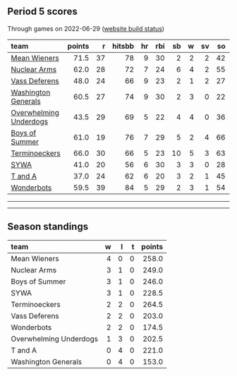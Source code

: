 

## Period 5 scores

Through games on 2022-06-29 ([website build status](https://github.com/brian-bot/pl-site/actions))


|team                                              | points|  r| hitsbb| hr| rbi| sb|  w| sv| so|   era|  whip|
|:-------------------------------------------------|------:|--:|------:|--:|---:|--:|--:|--:|--:|-----:|-----:|
|[Mean Wieners](./meanwieners)                     |   71.5| 37|     78|  9|  30|  2|  2|  2| 42| 2.438| 1.000|
|[Nuclear Arms](./nucleararms)                     |   62.0| 28|     72|  7|  24|  6|  4|  2| 55| 4.893| 1.188|
|[Vass Deferens](./vassdeferens)                   |   48.0| 24|     66|  9|  23|  2|  1|  2| 27| 2.406| 1.069|
|[Washington Generals](./washingtongenerals)       |   60.5| 27|     74|  9|  30|  2|  3|  0| 22| 1.820| 1.011|
|[Overwhelming Underdogs](./overwhelmingunderdogs) |   43.5| 29|     69|  5|  22|  4|  4|  0| 36| 3.250| 1.472|
|[Boys of Summer](./boysofsummer)                  |   61.0| 19|     76|  7|  29|  5|  2|  4| 66| 4.500| 1.155|
|[Terminoeckers](./terminoeckers)                  |   66.0| 30|     66|  5|  23| 10|  5|  3| 63| 3.934| 1.053|
|[SYWA](./sywa)                                    |   41.0| 20|     56|  6|  30|  3|  3|  0| 28| 3.000| 1.278|
|[T and A](./tanda)                                |   37.0| 24|     62|  6|  20|  3|  2|  1| 45| 3.885| 1.230|
|[Wonderbots](./wonderbots)                        |   59.5| 39|     84|  5|  29|  2|  3|  1| 54| 2.516| 1.193|

* * *
* * *

## Season standings


|team                   |  w|  l|  t| points|
|:----------------------|--:|--:|--:|------:|
|Mean Wieners           |  4|  0|  0|  258.0|
|Nuclear Arms           |  3|  1|  0|  249.0|
|Boys of Summer         |  3|  1|  0|  246.0|
|SYWA                   |  3|  1|  0|  228.5|
|Terminoeckers          |  2|  2|  0|  264.5|
|Vass Deferens          |  2|  2|  0|  203.0|
|Wonderbots             |  2|  2|  0|  174.5|
|Overwhelming Underdogs |  1|  3|  0|  202.5|
|T and A                |  0|  4|  0|  221.0|
|Washington Generals    |  0|  4|  0|  153.0|


